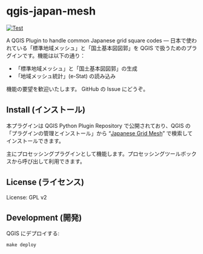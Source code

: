 # qgis-japan-mesh

[![Test](https://github.com/MIERUNE/qgis-japan-mesh/actions/workflows/test.yml/badge.svg)](https://github.com/MIERUNE/qgis-japan-mesh/actions/workflows/test.yml)

A QGIS Plugin to handle common Japanese grid square codes — 日本で使われている「標準地域メッシュ」と「国土基本図図郭」を QGIS で扱うためのプラグインです。機能は以下の通り：

- 「標準地域メッシュ」と「国土基本図図郭」の生成
- 「地域メッシュ統計」(e-Stat) の読み込み

機能の要望を歓迎いたします。 GitHub の Issue にどうぞ。

## Install (インストール)

本プラグインは QGIS Python Plugin Repository で公開されており、QGIS の「プラグインの管理とインストール」から &#8220;[Japanese Grid Mesh](https://plugins.qgis.org/plugins/japanese_grids/)&#8221; で検索してインストールできます。

主にプロセッシングプラグインとして機能します。プロセッシングツールボックスから呼び出して利用できます。

## License (ライセンス)

License: GPL v2

## Development (開発)

QGIS にデプロイする:

```console
make deploy
```
